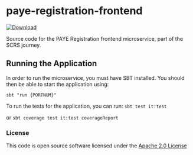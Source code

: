 # paye-registration-frontend

[ ![Download](https://api.bintray.com/packages/hmrc/releases/paye-registration-frontend/images/download.svg) ](https://bintray.com/hmrc/releases/paye-registration-frontend/_latestVersion)

Source code for the PAYE Registration frontend microservice, part of the SCRS journey.

## Running the Application


In order to run the microservice, you must have SBT installed. You should then be able to start the application using: 

```sbt "run {PORTNUM}"```


To run the tests for the application, you can run: ```sbt test it:test``` 

or ```sbt coverage test it:test coverageReport```

### License

This code is open source software licensed under the [Apache 2.0 License]("http://www.apache.org/licenses/LICENSE-2.0.html")